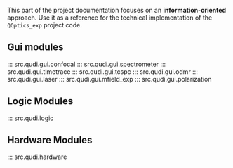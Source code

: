This part of the project documentation focuses on an **information-oriented** approach. Use it as a reference for the technical implementation of the `QOptics_exp` project code.

## Gui modules

::: src.qudi.gui.confocal
::: src.qudi.gui.spectrometer
::: src.qudi.gui.timetrace
::: src.qudi.gui.tcspc
::: src.qudi.gui.odmr
::: src.qudi.gui.laser
::: src.qudi.gui.mfield_exp
::: src.qudi.gui.polarization

## Logic Modules

::: src.qudi.logic

## Hardware Modules

::: src.qudi.hardware